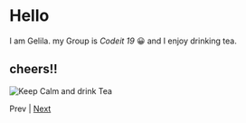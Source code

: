 # Hello

I am Gelila. my Group is _Codeit 19_ :grinning: and I enjoy drinking tea.

## cheers!!

![Keep Calm and drink Tea](https://user-images.githubusercontent.com/62214717/81563897-395d9300-9397-11ea-96d1-74aef6e3a6cf.jpg)

Prev | [Next ](Abdul.md)